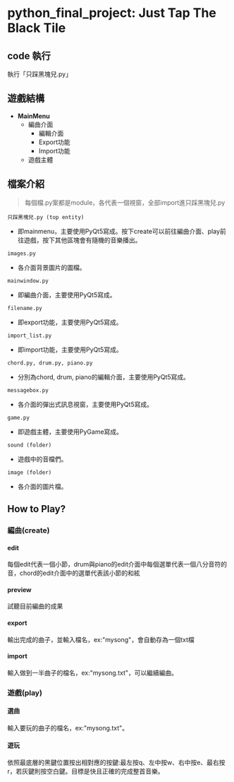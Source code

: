 # python_final_project: Just Tap The Black Tile 

## code 執行
執行「只踩黑塊兒.py」

## 遊戲結構
* **MainMenu**
  * 編曲介面
    * 編輯介面
    * Export功能
    * Import功能
  * 遊戲主體

## 檔案介紹
> 每個檔.py案都是module，各代表一個視窗，全部import進只踩黑塊兒.py

`只踩黑塊兒.py (top entity)`
* 即mainmenu，主要使用PyQt5寫成。按下create可以前往編曲介面、play前往遊戲，按下其他區塊會有隨機的音樂播出。

`images.py`
* 各介面背景圖片的圖檔。

`mainwindow.py `
* 即編曲介面，主要使用PyQt5寫成。

`filename.py `
* 即export功能，主要使用PyQt5寫成。

`import_list.py `
* 即import功能，主要使用PyQt5寫成。

`chord.py, drum.py, piano.py`
* 分別為chord, drum, piano的編輯介面，主要使用PyQt5寫成。

`messagebox.py`
* 各介面的彈出式訊息視窗，主要使用PyQt5寫成。

`game.py`
* 即遊戲主體，主要使用PyGame寫成。

`sound (folder)`
* 遊戲中的音檔們。

`image (folder)`
* 各介面的圖片檔。

## How to Play?
### 編曲(create)
#### edit
每個edit代表一個小節，drum與piano的edit介面中每個選單代表一個八分音符的音，chord的edit介面中的選單代表該小節的和絃
#### preview
試聽目前編曲的成果
#### export
輸出完成的曲子，並輸入檔名，ex:"mysong"，會自動存為一個txt檔
#### import
輸入做到一半曲子的檔名，ex:"mysong.txt"，可以繼續編曲。

### 遊戲(play)
#### 選曲
輸入要玩的曲子的檔名，ex:"mysong.txt"。
#### 遊玩
依照最底層的黑鍵位置按出相對應的按鍵:最左按q、左中按w、右中按e、最右按r，若灰鍵則按空白鍵。目標是快且正確的完成整首音樂。

